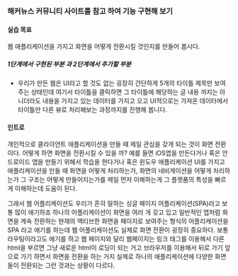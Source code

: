 ### 해커뉴스 커뮤니티 사이트를 참고 하여 기능 구현해 보기

#### 실습 목표
웹 애플리케이션을 가지고 화면을 어떻게 전환시킬 것인지를 만들어 봅시다.

##### 1단계에서 구현된 부분 과 2단계에서 추가할 부분
- 우리가 만든 웹은 UI라고 할 것도 없는 굉장히 간단하게 5개의 타이틀 제목만 보여주는
상태인데 여기서 타이틀을 클릭하면 그 타이틀에 해당하는 글 내용 까지는 아니더라도
내용을 가지고 있는 데이터를 가지고 오고 UI적으로는 가져온 데이터에서 타이틀만 
다른 뷰로 처리해보는 과정까지를 진행해 봅니다.

#### 인트로
개인적으로 클라이언트 애플리케이션을 만들 때 제일 관심을 갖게 되는 것이 
화면 전환이다.
어떻게 하면 화면을 전환시킬 수 있을 까?
예를 들면 iOS앱을 만든다거나 혹은 안드로이드 앱을 만들기 위해서 학습을 
한다거나 혹은 윈도우 애플리케이션 UI를 가지고 애플리케이션을 만들 때
화면을 어떻게 처리하는가, 화면의 네비게이션을 어떻게 처리하는가
그 구조는 어떻게 만들어지는가를 제일 먼저 이해하는게 
그 플랫폼의 특성을 빠르게 이해하는데 도움이 된다.

그래서 웹 어플리케이션도 우리가 흔히 말하는 싱글 페이지 어플리케이션(SPA)라고 보통 
많이 애기하죠
하나의 어플리케이션이 화면을 여러 개 갖고 있고 일반적인 앱처럼 화면을 계속 전환하는
현재의 액티브한 화면을 페이지로 보여주는 형식의 어플리케이션을 SPA  라고 애기를 하는데
웹 어플리케이션도 실제로 화면 전환이 굉장히 중요하다.
보통 라우팅이라고도 애기를 하고
웹 페이지와 달리 웹페이지는 링크 태그를 이용해서 다른 html을 부르면 
그냥 새로운 html이 로딩이 되는 거고 브라우저를 이용해서 뒤로 가기
앞으로 가기 하면서 화면을 전환을 하는 거지 실제로 하나의 애플리케이션에
다양한 화면들이 전환되는 그런 것과는 상황이 다르다.


